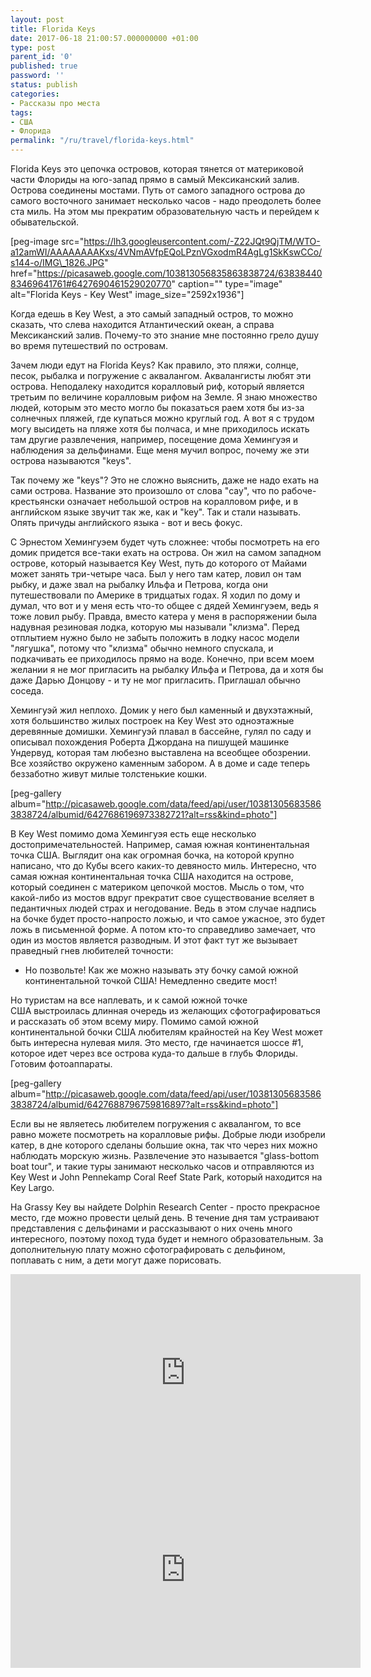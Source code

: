 ```yaml
---
layout: post
title: Florida Keys
date: 2017-06-18 21:00:57.000000000 +01:00
type: post
parent_id: '0'
published: true
password: ''
status: publish
categories:
- Рассказы про места
tags:
- США
- Флорида
permalink: "/ru/travel/florida-keys.html"
---
```

Florida Keys это цепочка островов, которая тянется от материковой части Флориды на юго-запад&nbsp;прямо в самый Мексиканский залив. Острова соединены мостами. Путь от самого западного острова до самого восточного занимает несколько часов - надо преодолеть более ста миль. На этом мы прекратим образовательную часть и перейдем к обывательской.

[peg-image src="https://lh3.googleusercontent.com/-Z22JQt9QjTM/WTO-a12amWI/AAAAAAAAKxs/4VNmAVfpEQoLPznVGxodmR4AgLg1SkKswCCo/s144-o/IMG\_1826.JPG" href="https://picasaweb.google.com/103813056835863838724/6383844083469641761#6427690461529020770" caption="" type="image" alt="Florida Keys - Key West" image\_size="2592x1936"]



Когда едешь в Key West, а это самый западный остров, то можно сказать, что слева находится Атлантический океан, а справа Мексиканский залив. Почему-то это знание мне постоянно грело душу во время путешествий по островам.

Зачем люди едут на Florida Keys? Как правило, это пляжи, солнце, песок, рыбалка и погружение с аквалангом. Аквалангисты любят эти острова. Неподалеку находится коралловый риф, который является третьим по величине коралловым рифом на Земле. Я знаю множество людей, которым это место могло бы показаться раем хотя бы из-за солнечных пляжей, где купаться можно круглый год. А вот я с трудом могу высидеть на пляже хотя бы полчаса, и мне приходилось искать там другие развлечения, например, посещение дома Хемингуэя и наблюдения за дельфинами. Еще меня мучил вопрос, почему же эти острова называются "keys".

Так почему же "keys"? Это не сложно выяснить, даже не надо ехать на сами острова. Название это произошло от слова "cay", что по рабоче-крестьянски означает небольшой остров на коралловом рифе, и в английском языке звучит так же, как и "key". Так и стали называть. Опять причуды английского языка - вот и весь фокус.

С Эрнестом Хемингуэем будет чуть сложнее: чтобы посмотреть на его домик придется все-таки ехать на острова. Он жил на самом западном острове, который называется Key West, путь до которого от Майами может занять три-четыре часа. Был у него там катер, ловил он там рыбку, и даже звал на рыбалку Ильфа и Петрова, когда они путешествовали по Америке в тридцатых годах. Я ходил по дому и думал, что вот и у меня есть что-то общее с дядей Хемингуэем, ведь я тоже ловил рыбу. Правда, вместо катера у меня в распоряжении была надувная резиновая лодка, которую мы называли "клизма". Перед отплытием нужно было не забыть положить в лодку насос модели "лягушка", потому что "клизма" обычно немного спускала, и подкачивать ее приходилось прямо на воде. Конечно, при всем моем желании я не мог пригласить на рыбалку Ильфа и Петрова, да и хотя бы даже Дарью Донцову - и ту&nbsp;не мог пригласить. Приглашал обычно соседа.

Хемингуэй жил неплохо. Домик у него был каменный и двухэтажный, хотя большинство жилых построек на Key West это одноэтажные деревянные домишки. Хемингуэй плавал в бассейне, гулял по саду и описывал похождения Роберта Джордана на пишущей машинке Ундервуд, которая там любезно выставлена на всеобщее обозрении. Все хозяйство окружено&nbsp;каменным забором. А в доме и саде теперь беззаботно живут милые толстенькие кошки.

[peg-gallery album="http://picasaweb.google.com/data/feed/api/user/103813056835863838724/albumid/6427686196973382721?alt=rss&kind=photo"]

В Key West помимо дома Хемингуэя есть еще несколько достопримечательностей. Например, самая южная континентальная точка США. Выглядит она как огромная бочка, на которой крупно написано, что до Кубы всего каких-то девяносто миль. Интересно, что самая южная континентальная точка США находится на острове, который соединен с материком цепочкой мостов. Мысль о том, что какой-либо из мостов вдруг прекратит свое существование вселяет в педантичных людей страх и негодование. Ведь в этом случае надпись на бочке будет просто-напросто ложью, и что самое ужасное, это будет ложь в письменной форме. А потом кто-то справедливо замечает, что один из мостов является&nbsp;разводным. И этот факт тут же вызывает праведный гнев любителей точности:

- Но позвольте! Как же можно&nbsp;называть эту бочку самой южной континентальной точкой США! Немедленно сведите мост!

Но туристам на все наплевать, и к самой южной точке США&nbsp;выстроилась&nbsp;длинная очередь из желающих сфотографироваться и рассказать об этом всему миру. Помимо самой южной континентальной бочки США любителям крайностей на Key West может быть интересна нулевая миля. Это место, где начинается шоссе #1, которое идет через все острова куда-то дальше в глубь Флориды. Готовим фотоаппараты.

[peg-gallery album="http://picasaweb.google.com/data/feed/api/user/103813056835863838724/albumid/6427688796759816897?alt=rss&kind=photo"]

Если вы не являетесь любителем погружения с аквалангом, то все равно можете посмотреть на коралловые рифы. Добрые люди изобрели катер, в дне которого сделаны большие окна, так что через них можно наблюдать морскую жизнь. Развлечение это называется "glass-bottom boat tour", и такие туры занимают несколько часов и отправляются из Key West и John Pennekamp Coral Reef State Park, который находится на Key Largo.

На&nbsp;Grassy Key вы найдете Dolphin Research Center - просто прекрасное место, где можно провести целый день. В течение дня там устраивают представления с дельфинами и рассказывают о них очень много интересного, поэтому поход туда будет и немного образовательным. За дополнительную плату можно сфотографировать с дельфином, поплавать с ним, а дети могут даже порисовать.

<iframe src="https://www.youtube.com/embed/YSRWE_bAJuU" width="560" height="315" frameborder="0" allowfullscreen="allowfullscreen"></iframe>  
<iframe src="https://www.youtube.com/embed/e8miuNqVKok" width="560" height="315" frameborder="0" allowfullscreen="allowfullscreen"></iframe>

